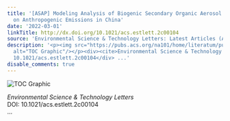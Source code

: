 ```yaml
---
title: '[ASAP] Modeling Analysis of Biogenic Secondary Organic Aerosol Dependence
  on Anthropogenic Emissions in China'
date: '2022-03-01'
linkTitle: http://dx.doi.org/10.1021/acs.estlett.2c00104
source: 'Environmental Science & Technology Letters: Latest Articles (ACS Publications)'
description: '<p><img src="https://pubs.acs.org/na101/home/literatum/publisher/achs/journals/content/estlcu/0/estlcu.ahead-of-print/acs.estlett.2c00104/20220301/images/medium/ez2c00104_0005.gif"
  alt="TOC Graphic"/></p><div><cite>Environmental Science & Technology Letters</cite></div><div>DOI:
  10.1021/acs.estlett.2c00104</div> ...'
disable_comments: true
---
```

<p><img src="https://pubs.acs.org/na101/home/literatum/publisher/achs/journals/content/estlcu/0/estlcu.ahead-of-print/acs.estlett.2c00104/20220301/images/medium/ez2c00104_0005.gif" alt="TOC Graphic"/></p><div><cite>Environmental Science & Technology Letters</cite></div><div>DOI: 10.1021/acs.estlett.2c00104</div> ...
